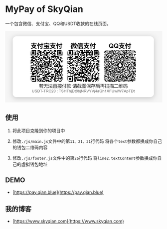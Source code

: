 # MyPay of SkyQian

一个包含微信、支付宝、QQ和USDT收款的在线页面。

![](./assets/MyPay.png)

## 使用

1. 将此项目克隆到你的项目中

2. 修改`./js/main.js`文件中的第`11、21、31`行代码 将各个`text`参数都换成你自己的钱包二维码内容

3. 修改`./js/footer.js`文件中的第`26`行代码 将`line2.textContent`参数换成你自己的虚拟钱包地址

## DEMO

- [https://pay.qian.blue](https://pay.qian.blue)

## 我的博客

* [https://www.skyqian.com](https://www.skyqian.com)
